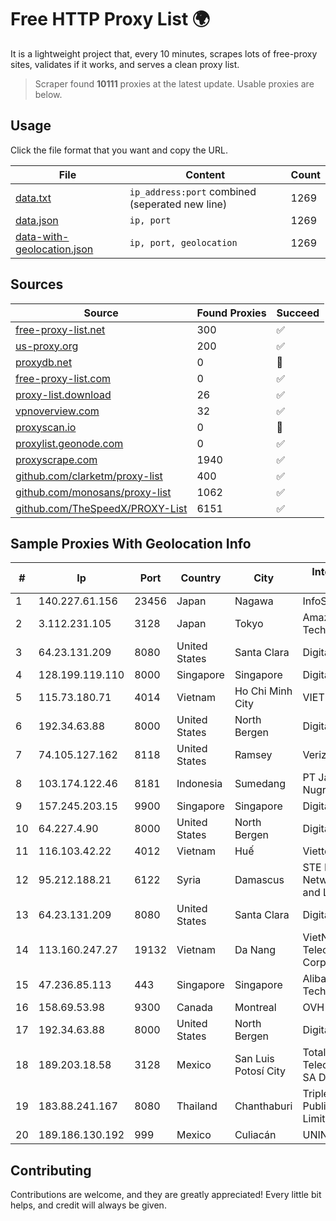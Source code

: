 
# Free HTTP Proxy List 🌍

It is a lightweight project that, every 10 minutes, scrapes lots of free-proxy sites, validates if it works, and serves a clean proxy list.


> Scraper found **10111** proxies at the latest update. Usable proxies are below.

## Usage

Click the file format that you want and copy the URL.


|File|Content|Count|
|----|-------|-----|
|[data.txt](https://raw.githubusercontent.com/themiralay/Proxy-List-World/master/data.txt)|`ip_address:port` combined (seperated new line)|1269|
|[data.json](https://raw.githubusercontent.com/themiralay/Proxy-List-World/master/data.json)|`ip, port`|1269|
|[data-with-geolocation.json](https://raw.githubusercontent.com/themiralay/Proxy-List-World/master/data-with-geolocation.json)|`ip, port, geolocation`|1269|

## Sources

|Source|Found Proxies|Succeed|
|------|-------------|-------|
|[free-proxy-list.net](https://free-proxy-list.net)|300|✅|
|[us-proxy.org](https://www.us-proxy.org)|200|✅|
|[proxydb.net](http://proxydb.net)|0|🚫|
|[free-proxy-list.com](https://free-proxy-list.com/?page=&port=&type%5B%5D=http&type%5B%5D=https&up_time=0&search=Search)|0|✅|
|[proxy-list.download](https://www.proxy-list.download/HTTP)|26|✅|
|[vpnoverview.com](https://vpnoverview.com/privacy/anonymous-browsing/free-proxy-servers)|32|✅|
|[proxyscan.io](https://www.proxyscan.io)|0|🚫|
|[proxylist.geonode.com](https://proxylist.geonode.com/api/proxy-list?limit=300&page=1&sort_by=lastChecked&sort_type=desc&protocols=http,https)|0|✅|
|[proxyscrape.com](https://api.proxyscrape.com/v2/?request=displayproxies&protocol=http&timeout=10000&country=all&ssl=all&anonymity=all)|1940|✅|
|[github.com/clarketm/proxy-list](https://raw.githubusercontent.com/clarketm/proxy-list/master/proxy-list-raw.txt)|400|✅|
|[github.com/monosans/proxy-list](https://raw.githubusercontent.com/monosans/proxy-list/main/proxies/http.txt)|1062|✅|
|[github.com/TheSpeedX/PROXY-List](https://raw.githubusercontent.com/TheSpeedX/PROXY-List/master/http.txt)|6151|✅|


## Sample Proxies With Geolocation Info

|#|Ip|Port|Country|City|Internet Service Provider|
|-|--|----|-------|----|-------------------------|
|1|140.227.61.156|23456|Japan|Nagawa|InfoSphere|
|2|3.112.231.105|3128|Japan|Tokyo|Amazon Technologies Inc.|
|3|64.23.131.209|8080|United States|Santa Clara|DigitalOcean, LLC|
|4|128.199.119.110|8000|Singapore|Singapore|DigitalOcean, LLC|
|5|115.73.180.71|4014|Vietnam|Ho Chi Minh City|VIETELmetro|
|6|192.34.63.88|8000|United States|North Bergen|DigitalOcean, LLC|
|7|74.105.127.162|8118|United States|Ramsey|Verizon Business|
|8|103.174.122.46|8181|Indonesia|Sumedang|PT Jaya Sejahtra Nugraha|
|9|157.245.203.15|9900|Singapore|Singapore|DigitalOcean, LLC|
|10|64.227.4.90|8000|United States|North Bergen|DigitalOcean, LLC|
|11|116.103.42.22|4012|Vietnam|Huế|Viettel Corporation|
|12|95.212.188.21|6122|Syria|Damascus|STE Public Data Network Backbone and LIR|
|13|64.23.131.209|8080|United States|Santa Clara|DigitalOcean, LLC|
|14|113.160.247.27|19132|Vietnam|Da Nang|VietNam Post and Telecom Corporation|
|15|47.236.85.113|443|Singapore|Singapore|Alibaba (US) Technology Co., Ltd.|
|16|158.69.53.98|9300|Canada|Montreal|OVH SAS|
|17|192.34.63.88|8000|United States|North Bergen|DigitalOcean, LLC|
|18|189.203.18.58|3128|Mexico|San Luis Potosí City|Total Play Telecomunicaciones SA De CV|
|19|183.88.241.167|8080|Thailand|Chanthaburi|Triple T Broadband Public Company Limited|
|20|189.186.130.192|999|Mexico|Culiacán|UNINET|



## Contributing

Contributions are welcome, and they are greatly appreciated! Every
little bit helps, and credit will always be given.


